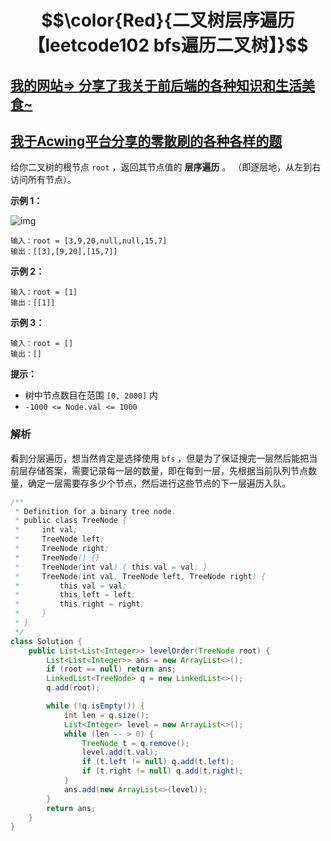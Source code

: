 # $$\color{Red}{二叉树层序遍历【leetcode102 bfs遍历二叉树】}$$

## [我的网站=> 分享了我关于前后端的各种知识和生活美食~](https://www.fanxy.cloud)

## [我于Acwing平台分享的零散刷的各种各样的题](https://www.acwing.com/blog/content/33005/) 

给你二叉树的根节点 `root` ，返回其节点值的 **层序遍历** 。 （即逐层地，从左到右访问所有节点）。

 

**示例 1：**

![img](https://assets.leetcode.com/uploads/2021/02/19/tree1.jpg)

```
输入：root = [3,9,20,null,null,15,7]
输出：[[3],[9,20],[15,7]]
```

**示例 2：**

```
输入：root = [1]
输出：[[1]]
```

**示例 3：**

```
输入：root = []
输出：[]
```

 

**提示：**

- 树中节点数目在范围 `[0, 2000]` 内
- `-1000 <= Node.val <= 1000`



### 解析

看到分层遍历，想当然肯定是选择使用 `bfs` ，但是为了保证搜完一层然后能把当前层存储答案，需要记录每一层的数量，即在每到一层，先根据当前队列节点数量，确定一层需要存多少个节点，然后进行这些节点的下一层遍历入队。

```java
/**
 * Definition for a binary tree node.
 * public class TreeNode {
 *     int val;
 *     TreeNode left;
 *     TreeNode right;
 *     TreeNode() {}
 *     TreeNode(int val) { this.val = val; }
 *     TreeNode(int val, TreeNode left, TreeNode right) {
 *         this.val = val;
 *         this.left = left;
 *         this.right = right;
 *     }
 * }
 */
class Solution {
    public List<List<Integer>> levelOrder(TreeNode root) {
        List<List<Integer>> ans = new ArrayList<>();
        if (root == null) return ans;
        LinkedList<TreeNode> q = new LinkedList<>();
        q.add(root);

        while (!q.isEmpty()) {
            int len = q.size();
            List<Integer> level = new ArrayList<>();
            while (len -- > 0) {
                TreeNode t = q.remove();
                level.add(t.val);
                if (t.left != null) q.add(t.left);
                if (t.right != null) q.add(t.right);
            }
            ans.add(new ArrayList<>(level));
        }
        return ans;
    }
}
```


